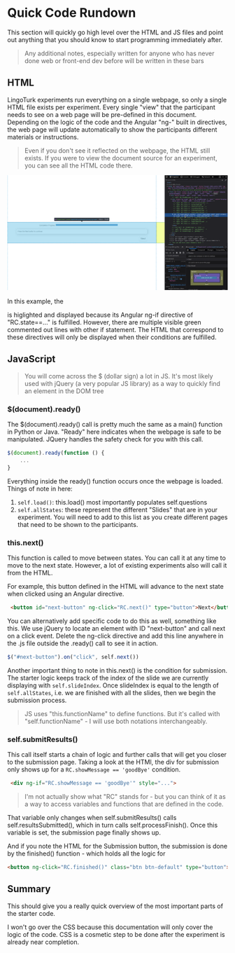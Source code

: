 # Quick Code Rundown

This section will quickly go high level over the HTML and JS files and point out
anything that you should know to start programming immediately after.

> Any additional notes, especially written for anyone who has never done web
> or front-end dev before will be written in these bars

## HTML 

LingoTurk experiments run everything on a single webpage, so only a single HTML
file exists per experiment. Every single "view" that the participant needs to
see on a web page will be pre-defined in this document. Depending on the logic
of the code and the Angular "ng-" built in directives, the web page will update
automatically to show the participants different materials or instructions.

> Even if you don't see it reflected on the webpage, the HTML still exists. 
> If you were to view the document source for an experiment, you can see
> all the HTML code there.

![02-html-example.png](images/02-html-example.png)

In this example, the <div> is higlighted and displayed because its
Angular ng-if directive of "RC.state==..." is fulfilled. However, there are 
multiple visible green commented out lines with other if statement. The
HTML that correspond to these directives will only be displayed when 
their conditions are fulfilled.


## JavaScript

> You will come across the $ (dollar sign) a lot in JS.
> It's most likely used with jQuery (a very popular JS library) 
> as a way to quickly find an element in the DOM tree 

### $(document).ready()

The $(document).ready() call is pretty much the same as a main() function in Python
or Java. "Ready" here indicates when the webpage is safe to be manipulated. JQuery 
handles the safety check for you with this call.

```javascript
$(document).ready(function () {
    ...
}
```

Everything inside the ready() function occurs once the webpage is loaded. 
Things of note in here:

1. `self.load()`: this.load() most importantly populates self.questions
2. `self.allStates`: these represent the different "Slides" that are in your experiment.
You will need to add to this list as you create different pages that need to be
shown to the participants.

### this.next()

This function is called to move between states. You can call it at any time to move
to the next state. However, a lot of existing experiments also will call it
from the HTML. 

For example, this button defined in the HTML will advance to the next state when
clicked using an Angular directive.
```html
 <button id="next-button" ng-click="RC.next()" type="button">Next</button>
```

You can alternatively add specific code to do this as well, something like this. 
We use jQuery to locate an element with ID "next-button" and call next on a 
click event. 
Delete the ng-click directive and add this line anywhere in the .js file
outside the .ready() call to see it in action.
```javascript
$("#next-button").on("click", self.next())
```

Another important thing to note in this.next() is the condition for submission.
The starter logic keeps track of the index of the slide we are currently displaying
with `self.slideIndex`. Once slideIndex is equal to the length of `self.allStates`, 
i.e. we are finished with all the slides, then we begin the submission process.

> JS uses "this.functionName" to define functions. But it's called with
> "self.functionName" - I will use both notations interchangeably.

### self.submitResults()

This call itself starts a chain of logic and further calls that will get you closer
to the submission page. Taking a look at the HTMl, the div for submission only shows
up for a `RC.showMessage == 'goodBye'` condition. 

```html
 <div ng-if="RC.showMessage == 'goodBye'" style="...">
```

> I'm not actually show what "RC" stands for - but you can think of it as
> a way to access variables and functions that are defined in the code.

That variable only changes when self.submitResults() calls self.resultsSubmitted(), 
which in turn calls self.processFinish(). Once this variable is set, the submission
page finally shows up. 

And if you note the HTML for the Submission button, the submission is done by
the finished() function - which holds all the logic for 

```html
<button ng-click="RC.finished()" class="btn btn-default" type="button">Submit</button>
```

## Summary

This should give you a really quick overview of the most important parts of 
the starter code. 

I won't go over the CSS because this documentation will only cover the logic
of the code. CSS is a cosmetic step to be done after the experiment is already
near completion. 
